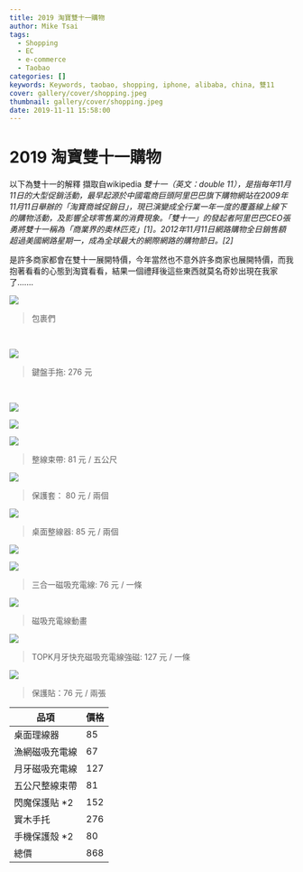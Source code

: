 ```yaml
---
title: 2019 淘寶雙十一購物
author: Mike Tsai
tags:
  - Shopping
  - EC
  - e-commerce
  - Taobao
categories: []
keywords: Keywords, taobao, shopping, iphone, alibaba, china, 雙11
cover: gallery/cover/shopping.jpeg
thumbnail: gallery/cover/shopping.jpeg
date: 2019-11-11 15:58:00
---
```

# 2019 淘寶雙十一購物

以下為雙十一的解釋 擷取自wikipedia
*雙十一（英文：double 11），是指每年11月11日的大型促銷活動，最早起源於中國電商巨頭阿里巴巴旗下購物網站在2009年11月11日舉辦的「淘寶商城促銷日」，現已演變成全行業一年一度的覆蓋線上線下的購物活動，及影響全球零售業的消費現象。「雙十一」的發起者阿里巴巴CEO張勇將雙十一稱為「商業界的奧林匹克」[1]。2012年11月11日網路購物全日銷售額超過美國網路星期一，成為全球最大的網際網路的購物節日。[2]*

是許多商家都會在雙十一展開特價，今年當然也不意外許多商家也展開特價，而我抱著看看的心態到淘寶看看，結果一個禮拜後這些東西就莫名奇妙出現在我家了.......

<!--more-->

![](https://i.imgur.com/3BHD354.jpg)
> 包裹們

<br/>

![](https://i.imgur.com/B7m9bay.jpg)
> 鍵盤手拖: 276 元

<br/>

![](https://i.imgur.com/lO2L1Cj.jpg)

![](https://i.imgur.com/DBN1iGf.jpg)

![](https://i.imgur.com/feYgYzc.jpg)
>整線束帶: 81 元 / 五公尺 


![](https://i.imgur.com/1eK1hkU.jpg)
> 保護套： 80 元 / 兩個


![](https://i.imgur.com/hN0ZaYU.jpg)
> 桌面整線器: 85 元 / 兩個

![](https://i.imgur.com/7DJlXR7.jpg)


![](https://i.imgur.com/DhvdMeX.jpg)
> 三合一磁吸充電線: 76 元 / 一條

![](https://i.imgur.com/XMOZfSJ.gif)
> 磁吸充電線動畫

![](https://i.imgur.com/WLYdRjB.jpg)
> TOPK月牙快充磁吸充電線強磁: 127 元 / 一條

![](https://i.imgur.com/7sqNE3q.jpg)
> 保護貼：76 元 / 兩張





| 品項      | 價格      |
| -------- | -------- | 
| 桌面理線器      | 85     |
| 漁網磁吸充電線 | 67     | 
| 月牙磁吸充電線     | 127     | 
| 五公尺整線束帶      | 81     | 
| 閃魔保護貼 *2 |    152  | 
| 實木手托      | 276     | 
| 手機保護殼 *2      | 80     | 
| 總價      | 868     | 



